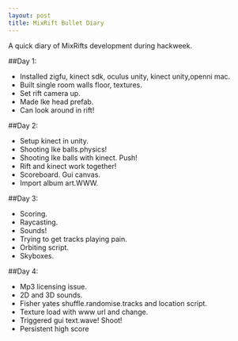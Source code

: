 ```yaml
---
layout: post
title: MixRift Bullet Diary
---
```


A quick diary of MixRifts development during hackweek.

##Day 1:

* Installed zigfu, kinect sdk, oculus unity, kinect unity,openni mac.
* Built single room walls floor, textures.
* Set rift camera up.
* Made Ike head prefab.
* Can look around in rift!

##Day 2:

* Setup kinect in unity.
* Shooting Ike balls.physics!
* Shooting Ike balls with kinect. Push!
* Rift and kinect work together!
* Scoreboard. Gui canvas.
* Import album art.WWW.

##Day 3:

* Scoring.
* Raycasting.
* Sounds!
* Trying to get tracks playing pain.
* Orbiting script.
* Skyboxes.


##Day 4:

* Mp3 licensing issue.
* 2D and 3D sounds.
* Fisher yates shuffle.randomise.tracks and location script.
* Texture load with www url and change.
* Triggered gui text.wave! Shoot!
* Persistent high score


 



